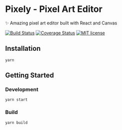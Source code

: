 # Pixely - Pixel Art Editor

:sparkles: Amazing pixel art editor built with React and Canvas

[![Build Status](https://img.shields.io/travis/horacehylee/pixely.svg?branch=master&style=flat-square)](https://travis-ci.org/horacehylee/pixely)
[![Coverage Status](https://img.shields.io/coveralls/github/horacehylee/pixely.svg?style=flat-square)](https://coveralls.io/github/horacehylee/pixely?branch=master)
[![MIT license](http://img.shields.io/badge/license-MIT-brightgreen.svg?style=flat-square)](http://opensource.org/licenses/MIT)

## Installation

```
yarn
```

## Getting Started

### Development

```
yarn start
```

### Build

```
yarn build
```